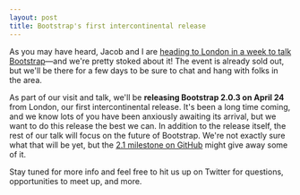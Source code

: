 ```yaml
---
layout: post
title: Bootstrap's first intercontinental release
---
```


As you may have heard, Jacob and I are [heading to London in a week to talk Bootstrap](https://ukengopenhouse.eventbrite.com/)&mdash;and we're pretty stoked about it! The event is already sold out, but we'll be there for a few days to be sure to chat and hang with folks in the area.

As part of our visit and talk, we'll be **releasing Bootstrap 2.0.3 on April 24** from London, our first intercontinental release. It's been a long time coming, and we know lots of you have been anxiously awaiting its arrival, but we want to do this release the best we can. In addition to the release itself, the rest of our talk will focus on the future of Bootstrap. We're not exactly sure what that will be yet, but the [2.1 milestone on GitHub](https://github.com/twbs/bootstrap/issues?milestone=7&state=open) might give away some of it.

Stay tuned for more info and feel free to hit us up on Twitter for questions, opportunities to meet up, and more.

